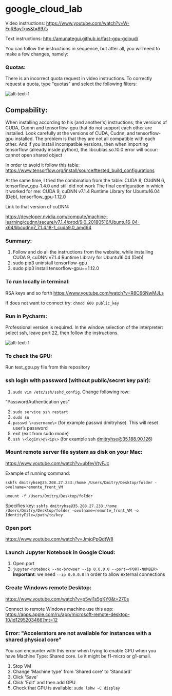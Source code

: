 # google_cloud_lab
Video instructions: https://www.youtube.com/watch?v=W-FqRBoyTgw&t=897s

Text instructions: http://amunategui.github.io/fast-gpu-gcloud/

You can follow the instructions in sequence, but after all, you will need to make a few changes, namely:

### Quotas:

There is an incorrect quota request in video instructions. To correctly request a quota, type "quotas" and select the following filters:

![alt-text-1](https://i.ibb.co/C8F82Mh/1.png "title-1")

## Compability:

When installing according to his (and another's) instructions, the versions of CUDA, Cudnn and tensorflow-gpu that do not support each other are installed. Look carefully at the versions of CUDA, Cudnn, and tensorflow-gpu installed. The problem is that they are not all compatible with each other. And if you install incompatible versions, then when importing tensorflow (already inside python), the libcublas.so.10.0 error will occur: cannot open shared object

In order to avoid it follow this table: https://www.tensorflow.org/install/source#tested_build_configurations

At the same time, I tried the combination from the table: CUDA 8, CUdNN 6, tensorflow_gpu-1.4.0 and still did not work
The final configuration in which it worked for me: CUDA 9, cuDNN v7.1.4 Runtime Library for Ubuntu16.04 (Deb), tensorflow_gpu-1.12.0

Link to that version of cuDNN:

https://developer.nvidia.com/compute/machine-learning/cudnn/secure/v7.1.4/prod/9.0_20180516/Ubuntu16_04-x64/libcudnn7_7.1.4.18-1_cuda9.0_amd64


### Summary: 
1) Follow and do all the instructions from the website, while installing CUDA 9, cuDNN v7.1.4 Runtime Library for Ubuntu16.04 (Deb)
2) sudo pip3 uninstall tensorflow-gpu
3) sudo pip3 install tensorflow-gpu==1.12.0


### To run locally in terminal: 
RSA keys and so forth
https://www.youtube.com/watch?v=R8C66NwMJLs

If does not want to connect try: 
`chmod 600 public_key`

### Run in Pycharm:
Professional version is required. In the window selection of the interpreter: select ssh, leave port 22, then follow the instructions.

![alt-text-1](https://i.ibb.co/jyZFc6c/2.png "title-1")


### To check the GPU:
Run test_gpu.py file from this repository

### ssh login with password (without public/secret key pair):
1. ```sudo vim /etc/ssh/sshd_config```. Change following row: 

"PasswordAuthentication yes"

2. ```sudo service ssh restart```
3. ```sudo su```
4. ```passwd \<username\>``` (for example passwd dmitryhse). This will reset user’s password
5. exit (exit from sudo mode)
6. ```ssh \<login\>@\<ip\>``` (for example ssh dmitryhse@35.188.90.126)

### Mount remote server file system as disk on your Mac:

https://www.youtube.com/watch?v=ubfeyVtyFJc

Example of running command:

 ```sshfs dmitryhse@35.208.27.233:/home /Users/Dmitry/Desktop/folder -ovolname=remonte_front_VM```
 
 ```umount -f /Users/Dmitry/Desktop/folder```
 
 Specifies key:
 ```sshfs dmitryhse@35.208.27.233:/home /Users/Dmitry/Desktop/folder -ovolname=remonte_front_VM -o IdentityFile=/path/to/key```

### Open port
https://www.youtube.com/watch?v=JmjqPpQdtW8

### Launch Jupyter Notebook in Google Cloud:
1. Open port
2. ``` jupyter-notebook --no-browser --ip 0.0.0.0 --port=<PORT-NUMBER> ``` 
**Important**: we need `--ip 0.0.0.0` in order to allow external connections

### Create Windows remote Desktop:
https://www.youtube.com/watch?v=p5wl1s5gKY0&t=270s

Connect to remote Windows machine use this app:
https://apps.apple.com/ru/app/microsoft-remote-desktop-10/id1295203466?mt=12

### Error: "Accelerators are not available for instances with a shared physical core"
You can encounter with this error when trying to enable GPU when you have Machine Type: Shared core.
I.e it might be f1-micro or g1-small.
1) Stop VM
2) Change 'Machine type' from 'Shared core' to 'Standard'
3) Click 'Save'
4) Click 'Edit' and then add GPU
5) Check that GPU is available: `sudo lshw -C display`
